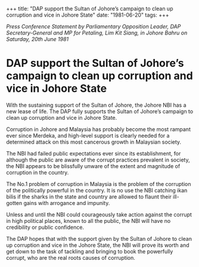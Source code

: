 +++ 
title: "DAP support the Sultan of Johore’s campaign to clean up corruption and vice in Johore State"
date: "1981-06-20"
tags:
+++

_Press Conference Statement by Parliamentary Opposition Leader, DAP Secretary-General and MP for Petaling, Lim Kit Siang, in Johore Bahru on Saturday, 20th June 1981_

# DAP support the Sultan of Johore’s campaign to clean up corruption and vice in Johore State

With the sustaining support of the Sultan of Johore, the Johore NBI has a new lease of life. The DAP fully supports the Sultan of Johore’s campaign to clean up corruption and vice in Johore State.</u>

Corruption in Johore and Malaysia has probably become the most rampant ever since Merdeka, and high-level support is clearly needed for a determined attack on this most cancerous growth in Malaysian society.

The NBI had failed public expectations ever since its establishment, for although the public are aware of the corrupt practices prevalent in society, the NBI appears to be blissfully unware of the extent and magnitude of corruption in the country.

The No.1 problem of corruption in Malaysia is the problem of the corruption of the politically powerful in the country. It is no use the NBI catching ikan bilis if the sharks in the state and country are allowed to flaunt their ill-gotten gains with arrogance and impunity.

Unless and until the NBI could courageously take action against the corrupt in high political places, known to all the public, the NBI will have no credibility or public confidence.

The DAP hopes that with the support given by the Sultan of Johore to clean up corruption and vice in the Johore State, the NBI will prove its worth and get down to the task of tackling and bringing to book the powerfully corrupt, who are the real roots causes of corruption.
 
